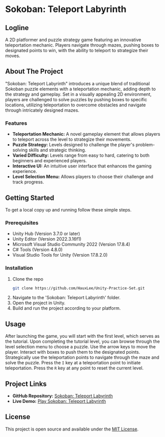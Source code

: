 # Sokoban: Teleport Labyrinth

## Logline
A 2D platformer and puzzle strategy game featuring an innovative teleportation mechanic. Players navigate through mazes, pushing boxes to designated points to win, with the ability to teleport to strategize their moves.

## About The Project
"Sokoban: Teleport Labyrinth" introduces a unique blend of traditional Sokoban puzzle elements with a teleportation mechanic, adding depth to the strategy and gameplay. Set in a visually appealing 2D environment, players are challenged to solve puzzles by pushing boxes to specific locations, utilizing teleportation to overcome obstacles and navigate through intricately designed mazes.

### Features
- **Teleportation Mechanic:** A novel gameplay element that allows players to teleport across the level to strategize their movements.
- **Puzzle Strategy:** Levels designed to challenge the player's problem-solving skills and strategic thinking.
- **Varied Difficulty:** Levels range from easy to hard, catering to both beginners and experienced players.
- **Interactive UI:** An intuitive user interface that enhances the gaming experience.
- **Level Selection Menu:** Allows players to choose their challenge and track progress.

## Getting Started
To get a local copy up and running follow these simple steps.

### Prerequisites
- Unity Hub (Version 3.7.0 or later)
- Unity Editor (Version 2022.3.16f1)
- Microsoft Visual Studio Community 2022 (Version 17.8.4)
- C# Tools (Version 4.8.0)
- Visual Studio Tools for Unity (Version 17.8.2.0)

### Installation
1. Clone the repo
   ```sh
   git clone https://github.com/HauxLee/Unity-Practice-Set.git
   ```
2. Navigate to the 'Sokoban: Teleport Labyrinth' folder.
3. Open the project in Unity.
4. Build and run the project according to your platform.

## Usage

After launching the game, you will start with the first level, which serves as the tutorial. Upon completing the tutorial level, you can browse through the level selection menu to choose a puzzle. Use the arrow keys to move the player. Interact with boxes to push them to the designated points. Strategically use the teleportation points to navigate through the maze and solve the puzzle. Press the `I` key at a teleportation point to initiate teleportation. Press the `R` key at any point to reset the current level.

## Project Links

- **GitHub Repository:** [Sokoban: Teleport Labyrinth](https://github.com/HauxLee/Unity-Practice-Set/tree/main/Sokoban%3A%20Teleport%20Labyrinth)
- **Live Demo:** [Play Sokoban: Teleport Labyrinth](https://hauxlee.github.io/Unity-Practice-Set/Sokoban%3A%20Teleport%20Labyrinth/)

## License

This project is open source and available under the [MIT License](LICENSE).
